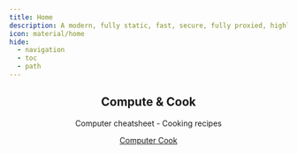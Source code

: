 ```yaml
---
title: Home
description: A modern, fully static, fast, secure, fully proxied, highly customizable application dashboard with integrations for over 100 services and translations into multiple languages.
icon: material/home
hide:
  - navigation
  - toc
  - path
---
```


<section style="text-align: center;">
    <div>
      <div>
        <div>
          <h1>Compute & Cook</h1>
          <p>Computer cheatsheet - Cooking recipes</p>
          <a href="docs/compute/bash/" title="Code" class="md-button md-button--primary">
            Computer
          </a>
          <a href="docs/cook/granola/" title="Cook" class="md-button md-button--primary">
            Cook
          </a>
        </div>
      </div>
    </div>
</section>


